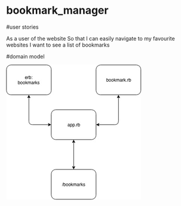 # bookmark_manager

#user stories

As a user of the website
So that I can easily navigate to my favourite websites
I want to see a list of bookmarks

#domain model

![Screenshot](domain_model.jpg)
